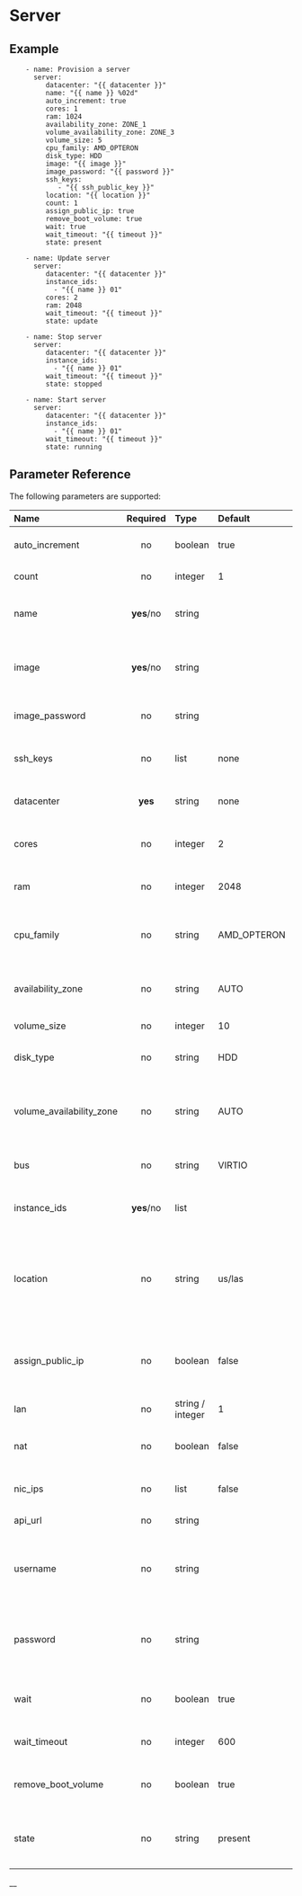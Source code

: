 # Server

## Example

```text
    - name: Provision a server
      server:
         datacenter: "{{ datacenter }}"
         name: "{{ name }} %02d"
         auto_increment: true
         cores: 1
         ram: 1024
         availability_zone: ZONE_1
         volume_availability_zone: ZONE_3
         volume_size: 5
         cpu_family: AMD_OPTERON
         disk_type: HDD
         image: "{{ image }}"
         image_password: "{{ password }}"
         ssh_keys:
            - "{{ ssh_public_key }}"
         location: "{{ location }}"
         count: 1
         assign_public_ip: true
         remove_boot_volume: true
         wait: true
         wait_timeout: "{{ timeout }}"
         state: present

    - name: Update server
      server:
         datacenter: "{{ datacenter }}"
         instance_ids:
           - "{{ name }} 01"
         cores: 2
         ram: 2048
         wait_timeout: "{{ timeout }}"
         state: update

    - name: Stop server
      server:
         datacenter: "{{ datacenter }}"
         instance_ids:
           - "{{ name }} 01"
         wait_timeout: "{{ timeout }}"
         state: stopped

    - name: Start server
      server:
         datacenter: "{{ datacenter }}"
         instance_ids:
           - "{{ name }} 01"
         wait_timeout: "{{ timeout }}"
         state: running
```

## Parameter Reference

The following parameters are supported:

| Name | Required | Type | Default | Description |
| :--- | :---: | :--- | :--- | :--- |
| auto\_increment | no | boolean | true | Whether or not to increment created servers. |
| count | no | integer | 1 | The number of servers to create. |
| name | **yes**/no | string |  | The name of the server\(s\). Required only for `state='present'`. |
| image | **yes**/no | string |  | The image alias or UUID for creating the server. Required only for `state='present'`. |
| image\_password | no | string |  | Password set for the administrative user. |
| ssh\_keys | no | list | none | List of public SSH keys allowing access to the server. |
| datacenter | **yes** | string | none | The datacenter where the server is located. |
| cores | no | integer | 2 | The number of CPU cores to allocate to the server. |
| ram | no | integer | 2048 | The amount of memory to allocate to the server. |
| cpu\_family | no | string | AMD\_OPTERON | The CPU family type of the server: **AMD\_OPTERON**, INTEL\_XEON, INTEL\_SKYLAKE |
| availability\_zone | no | string | AUTO | The availability zone assigned to the server: **AUTO**, ZONE\_1, ZONE\_2 |
| volume\_size | no | integer | 10 | The size in GB of the boot volume. |
| disk\_type | no | string | HDD | The type of disk the volume will use: **HDD**, SSD |
| volume\_availability\_zone | no | string | AUTO | The storage availability zone assigned to the volume: **AUTO**, ZONE\_1, ZONE\_2, ZONE\_3 |
| bus | no | string | VIRTIO | The bus type for the volume: **VIRTIO**, IDE |
| instance\_ids | **yes**/no | list |  | List of instance IDs or names. **Not required** for `state='present'`. |
| location | no | string | us/las | The datacenter location used only if the module creates a default datacenter: us/las, us/ewr, de/fra, de/fkb, de/txl, gb/lhr |
| assign\_public\_ip | no | boolean | false | This will assign the server to the public LAN. The LAN is created if no LAN exists with public Internet access. |
| lan | no | string / integer | 1 | The LAN ID / Name for the server. |
| nat | no | boolean | false | The private IP address has outbound access to the Internet. |
| nic\_ips | no | list | false | List of IPs to be set in the included NIC of the server. |
| api\_url | no | string |  | The Ionos API base URL. |
| username | no | string |  | The Ionos username. Overrides the IONOS\_USERNAME environment variable. |
| password | no | string |  | The Ionos password. Overrides the IONOS\_PASSWORD environment variable. |
| wait | no | boolean | true | Wait for the instance to be in state 'running' before continuing. |
| wait\_timeout | no | integer | 600 | The number of seconds until the wait ends. |
| remove\_boot\_volume | no | boolean | true | Remove the boot volume of the server being deleted. |
| state | no | string | present | Indicate desired state of the resource: **present**, absent, running, stopped, update |

\_\_

